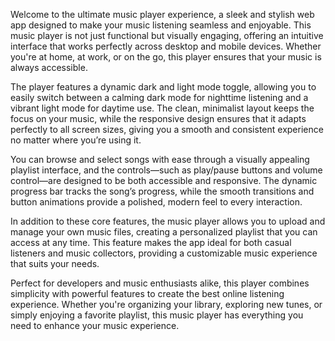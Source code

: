 Welcome to the ultimate music player experience, a sleek and stylish web app designed to make your music listening seamless and enjoyable. This music player is not just functional but visually engaging, offering an intuitive interface that works perfectly across desktop and mobile devices. Whether you're at home, at work, or on the go, this player ensures that your music is always accessible.

The player features a dynamic dark and light mode toggle, allowing you to easily switch between a calming dark mode for nighttime listening and a vibrant light mode for daytime use. The clean, minimalist layout keeps the focus on your music, while the responsive design ensures that it adapts perfectly to all screen sizes, giving you a smooth and consistent experience no matter where you’re using it.

You can browse and select songs with ease through a visually appealing playlist interface, and the controls—such as play/pause buttons and volume control—are designed to be both accessible and responsive. The dynamic progress bar tracks the song’s progress, while the smooth transitions and button animations provide a polished, modern feel to every interaction.

In addition to these core features, the music player allows you to upload and manage your own music files, creating a personalized playlist that you can access at any time. This feature makes the app ideal for both casual listeners and music collectors, providing a customizable music experience that suits your needs.

Perfect for developers and music enthusiasts alike, this player combines simplicity with powerful features to create the best online listening experience. Whether you're organizing your library, exploring new tunes, or simply enjoying a favorite playlist, this music player has everything you need to enhance your music experience.
